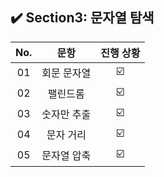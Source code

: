 ## ✔️ Section3: 문자열 탐색

| No. |    문항     | 진행 상황 |
| :-: | :---------: | :-------: |
| 01  | 회문 문자열 |    ☑️     |
| 02  |  팰린드롬   |    ☑️     |
| 03  | 숫자만 추출 |    ☑️     |
| 04  |  문자 거리  |    ☑️     |
| 05  | 문자열 압축 |    ☑️     |

